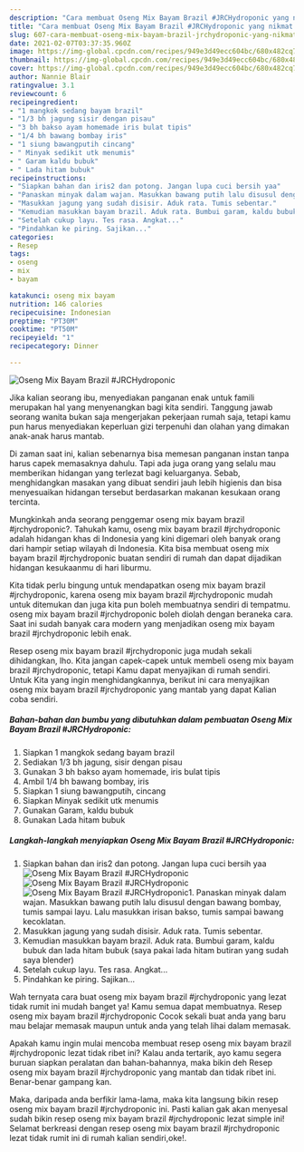 ```yaml
---
description: "Cara membuat Oseng Mix Bayam Brazil #JRCHydroponic yang nikmat dan Mudah Dibuat"
title: "Cara membuat Oseng Mix Bayam Brazil #JRCHydroponic yang nikmat dan Mudah Dibuat"
slug: 607-cara-membuat-oseng-mix-bayam-brazil-jrchydroponic-yang-nikmat-dan-mudah-dibuat
date: 2021-02-07T03:37:35.960Z
image: https://img-global.cpcdn.com/recipes/949e3d49ecc604bc/680x482cq70/oseng-mix-bayam-brazil-jrchydroponic-foto-resep-utama.jpg
thumbnail: https://img-global.cpcdn.com/recipes/949e3d49ecc604bc/680x482cq70/oseng-mix-bayam-brazil-jrchydroponic-foto-resep-utama.jpg
cover: https://img-global.cpcdn.com/recipes/949e3d49ecc604bc/680x482cq70/oseng-mix-bayam-brazil-jrchydroponic-foto-resep-utama.jpg
author: Nannie Blair
ratingvalue: 3.1
reviewcount: 6
recipeingredient:
- "1 mangkok sedang bayam brazil"
- "1/3 bh jagung sisir dengan pisau"
- "3 bh bakso ayam homemade iris bulat tipis"
- "1/4 bh bawang bombay iris"
- "1 siung bawangputih cincang"
- " Minyak sedikit utk menumis"
- " Garam kaldu bubuk"
- " Lada hitam bubuk"
recipeinstructions:
- "Siapkan bahan dan iris2 dan potong. Jangan lupa cuci bersih yaa"
- "Panaskan minyak dalam wajan. Masukkan bawang putih lalu disusul dengan bawang bombay, tumis sampai layu. Lalu masukkan irisan bakso, tumis sampai bawang kecoklatan."
- "Masukkan jagung yang sudah disisir. Aduk rata. Tumis sebentar."
- "Kemudian masukkan bayam brazil. Aduk rata. Bumbui garam, kaldu bubuk dan lada hitam bubuk (saya pakai lada hitam butiran yang sudah saya blender)"
- "Setelah cukup layu. Tes rasa. Angkat..."
- "Pindahkan ke piring. Sajikan..."
categories:
- Resep
tags:
- oseng
- mix
- bayam

katakunci: oseng mix bayam 
nutrition: 146 calories
recipecuisine: Indonesian
preptime: "PT30M"
cooktime: "PT50M"
recipeyield: "1"
recipecategory: Dinner

---
```



![Oseng Mix Bayam Brazil #JRCHydroponic](https://img-global.cpcdn.com/recipes/949e3d49ecc604bc/680x482cq70/oseng-mix-bayam-brazil-jrchydroponic-foto-resep-utama.jpg)

Jika kalian seorang ibu, menyediakan panganan enak untuk famili merupakan hal yang menyenangkan bagi kita sendiri. Tanggung jawab seorang  wanita bukan saja mengerjakan pekerjaan rumah saja, tetapi kamu pun harus menyediakan keperluan gizi terpenuhi dan olahan yang dimakan anak-anak harus mantab.

Di zaman  saat ini, kalian sebenarnya bisa memesan panganan instan tanpa harus capek memasaknya dahulu. Tapi ada juga orang yang selalu mau memberikan hidangan yang terlezat bagi keluarganya. Sebab, menghidangkan masakan yang dibuat sendiri jauh lebih higienis dan bisa menyesuaikan hidangan tersebut berdasarkan makanan kesukaan orang tercinta. 



Mungkinkah anda seorang penggemar oseng mix bayam brazil #jrchydroponic?. Tahukah kamu, oseng mix bayam brazil #jrchydroponic adalah hidangan khas di Indonesia yang kini digemari oleh banyak orang dari hampir setiap wilayah di Indonesia. Kita bisa membuat oseng mix bayam brazil #jrchydroponic buatan sendiri di rumah dan dapat dijadikan hidangan kesukaanmu di hari liburmu.

Kita tidak perlu bingung untuk mendapatkan oseng mix bayam brazil #jrchydroponic, karena oseng mix bayam brazil #jrchydroponic mudah untuk ditemukan dan juga kita pun boleh membuatnya sendiri di tempatmu. oseng mix bayam brazil #jrchydroponic boleh diolah dengan beraneka cara. Saat ini sudah banyak cara modern yang menjadikan oseng mix bayam brazil #jrchydroponic lebih enak.

Resep oseng mix bayam brazil #jrchydroponic juga mudah sekali dihidangkan, lho. Kita jangan capek-capek untuk membeli oseng mix bayam brazil #jrchydroponic, tetapi Kamu dapat menyajikan di rumah sendiri. Untuk Kita yang ingin menghidangkannya, berikut ini cara menyajikan oseng mix bayam brazil #jrchydroponic yang mantab yang dapat Kalian coba sendiri.

<!--inarticleads1-->

##### Bahan-bahan dan bumbu yang dibutuhkan dalam pembuatan Oseng Mix Bayam Brazil #JRCHydroponic:

1. Siapkan 1 mangkok sedang bayam brazil
1. Sediakan 1/3 bh jagung, sisir dengan pisau
1. Gunakan 3 bh bakso ayam homemade, iris bulat tipis
1. Ambil 1/4 bh bawang bombay, iris
1. Siapkan 1 siung bawangputih, cincang
1. Siapkan  Minyak sedikit utk menumis
1. Gunakan  Garam, kaldu bubuk
1. Gunakan  Lada hitam bubuk




<!--inarticleads2-->

##### Langkah-langkah menyiapkan Oseng Mix Bayam Brazil #JRCHydroponic:

1. Siapkan bahan dan iris2 dan potong. Jangan lupa cuci bersih yaa
<img src="https://img-global.cpcdn.com/steps/cf46e4c11dad7f92/160x128cq70/oseng-mix-bayam-brazil-jrchydroponic-langkah-memasak-1-foto.jpg" alt="Oseng Mix Bayam Brazil #JRCHydroponic"><img src="https://img-global.cpcdn.com/steps/9e5bbfce25392010/160x128cq70/oseng-mix-bayam-brazil-jrchydroponic-langkah-memasak-1-foto.jpg" alt="Oseng Mix Bayam Brazil #JRCHydroponic"><img src="https://img-global.cpcdn.com/steps/186d040ce56fb0f7/160x128cq70/oseng-mix-bayam-brazil-jrchydroponic-langkah-memasak-1-foto.jpg" alt="Oseng Mix Bayam Brazil #JRCHydroponic">1. Panaskan minyak dalam wajan. Masukkan bawang putih lalu disusul dengan bawang bombay, tumis sampai layu. Lalu masukkan irisan bakso, tumis sampai bawang kecoklatan.
1. Masukkan jagung yang sudah disisir. Aduk rata. Tumis sebentar.
1. Kemudian masukkan bayam brazil. Aduk rata. Bumbui garam, kaldu bubuk dan lada hitam bubuk (saya pakai lada hitam butiran yang sudah saya blender)
1. Setelah cukup layu. Tes rasa. Angkat...
1. Pindahkan ke piring. Sajikan...




Wah ternyata cara buat oseng mix bayam brazil #jrchydroponic yang lezat tidak rumit ini mudah banget ya! Kamu semua dapat membuatnya. Resep oseng mix bayam brazil #jrchydroponic Cocok sekali buat anda yang baru mau belajar memasak maupun untuk anda yang telah lihai dalam memasak.

Apakah kamu ingin mulai mencoba membuat resep oseng mix bayam brazil #jrchydroponic lezat tidak ribet ini? Kalau anda tertarik, ayo kamu segera buruan siapkan peralatan dan bahan-bahannya, maka bikin deh Resep oseng mix bayam brazil #jrchydroponic yang mantab dan tidak ribet ini. Benar-benar gampang kan. 

Maka, daripada anda berfikir lama-lama, maka kita langsung bikin resep oseng mix bayam brazil #jrchydroponic ini. Pasti kalian gak akan menyesal sudah bikin resep oseng mix bayam brazil #jrchydroponic lezat simple ini! Selamat berkreasi dengan resep oseng mix bayam brazil #jrchydroponic lezat tidak rumit ini di rumah kalian sendiri,oke!.

